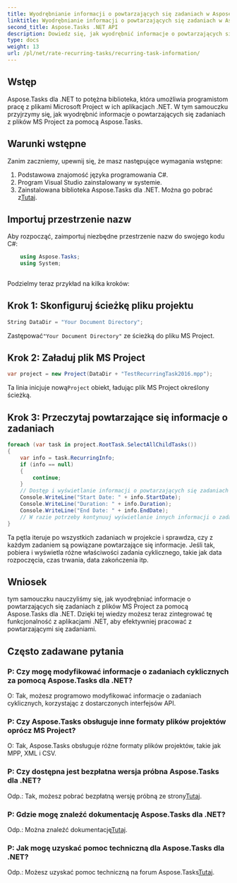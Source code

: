 ```yaml
---
title: Wyodrębnianie informacji o powtarzających się zadaniach w Aspose.Tasks
linktitle: Wyodrębnianie informacji o powtarzających się zadaniach w Aspose.Tasks
second_title: Aspose.Tasks .NET API
description: Dowiedz się, jak wyodrębnić informacje o powtarzających się zadaniach z plików MS Project za pomocą Aspose.Tasks dla .NET. Łatwa integracja dla programistów .NET.
type: docs
weight: 13
url: /pl/net/rate-recurring-tasks/recurring-task-information/
---
```

## Wstęp
Aspose.Tasks dla .NET to potężna biblioteka, która umożliwia programistom pracę z plikami Microsoft Project w ich aplikacjach .NET. W tym samouczku przyjrzymy się, jak wyodrębnić informacje o powtarzających się zadaniach z plików MS Project za pomocą Aspose.Tasks.
## Warunki wstępne
Zanim zaczniemy, upewnij się, że masz następujące wymagania wstępne:
1. Podstawowa znajomość języka programowania C#.
2. Program Visual Studio zainstalowany w systemie.
3.  Zainstalowana biblioteka Aspose.Tasks dla .NET. Można go pobrać z[Tutaj](https://releases.aspose.com/tasks/net/).
## Importuj przestrzenie nazw
Aby rozpocząć, zaimportuj niezbędne przestrzenie nazw do swojego kodu C#:
```csharp
    using Aspose.Tasks;
    using System;
    
```
Podzielmy teraz przykład na kilka kroków:
## Krok 1: Skonfiguruj ścieżkę pliku projektu
```csharp
String DataDir = "Your Document Directory";
```
 Zastępować`"Your Document Directory"` ze ścieżką do pliku MS Project.
## Krok 2: Załaduj plik MS Project
```csharp
var project = new Project(DataDir + "TestRecurringTask2016.mpp");
```
 Ta linia inicjuje nową`Project` obiekt, ładując plik MS Project określony ścieżką.
## Krok 3: Przeczytaj powtarzające się informacje o zadaniach
```csharp
foreach (var task in project.RootTask.SelectAllChildTasks())
{
    var info = task.RecurringInfo;
    if (info == null)
    {
        continue;
    }
    // Dostęp i wyświetlanie informacji o powtarzających się zadaniach
    Console.WriteLine("Start Date: " + info.StartDate);
    Console.WriteLine("Duration: " + info.Duration);
    Console.WriteLine("End Date: " + info.EndDate);
    // W razie potrzeby kontynuuj wyświetlanie innych informacji o zadaniach cyklicznych
}
```
Ta pętla iteruje po wszystkich zadaniach w projekcie i sprawdza, czy z każdym zadaniem są powiązane powtarzające się informacje. Jeśli tak, pobiera i wyświetla różne właściwości zadania cyklicznego, takie jak data rozpoczęcia, czas trwania, data zakończenia itp.
## Wniosek
tym samouczku nauczyliśmy się, jak wyodrębniać informacje o powtarzających się zadaniach z plików MS Project za pomocą Aspose.Tasks dla .NET. Dzięki tej wiedzy możesz teraz zintegrować tę funkcjonalność z aplikacjami .NET, aby efektywniej pracować z powtarzającymi się zadaniami.
## Często zadawane pytania
### P: Czy mogę modyfikować informacje o zadaniach cyklicznych za pomocą Aspose.Tasks dla .NET?
O: Tak, możesz programowo modyfikować informacje o zadaniach cyklicznych, korzystając z dostarczonych interfejsów API.
### P: Czy Aspose.Tasks obsługuje inne formaty plików projektów oprócz MS Project?
O: Tak, Aspose.Tasks obsługuje różne formaty plików projektów, takie jak MPP, XML i CSV.
### P: Czy dostępna jest bezpłatna wersja próbna Aspose.Tasks dla .NET?
 Odp.: Tak, możesz pobrać bezpłatną wersję próbną ze strony[Tutaj](https://releases.aspose.com/).
### P: Gdzie mogę znaleźć dokumentację Aspose.Tasks dla .NET?
 Odp.: Można znaleźć dokumentację[Tutaj](https://reference.aspose.com/tasks/net/).
### P: Jak mogę uzyskać pomoc techniczną dla Aspose.Tasks dla .NET?
 Odp.: Możesz uzyskać pomoc techniczną na forum Aspose.Tasks[Tutaj](https://forum.aspose.com/c/tasks/15).